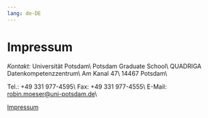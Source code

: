 ```yaml
---
lang: de-DE
---
```

# Impressum

*Kontakt:*
Universität Potsdam\\
Potsdam Graduate School\\
QUADRIGA Datenkompetenzzentrum\\
Am Kanal 47\\
14467 Potsdam\\

Tel.: +49 331 977-4595\\
Fax: +49 331 977-4555\\
E-Mail: robin.moeser@uni-potsdam.de\\

[Impressum](https://www.uni-potsdam.de/de/impressum.html)